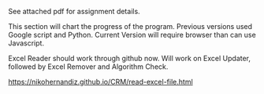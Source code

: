 
See attached pdf for assignment details.

This section will chart the progress of the program. Previous versions used Google script and Python. Current Version will require browser than can use Javascript.

Excel Reader should work through github now. Will work on Excel Updater, followed by Excel Remover and Algorithm Check. 

 https://nikohernandiz.github.io/CRM/read-excel-file.html
